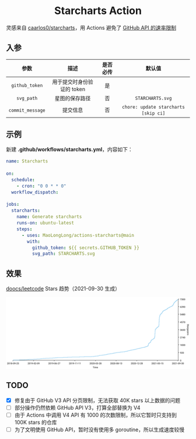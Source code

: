 <h1 align="center">Starcharts Action</h1>

灵感来自 [caarlos0/starcharts](https://github.com/caarlos0/starcharts)，用 Actions 避免了 [GitHub API 的速率限制](https://github.com/caarlos0/starcharts/issues/125)

## 入参

|       参数       |            描述            | 是否必传 |                默认值                |
| :--------------: | :------------------------: | :------: | :----------------------------------: |
|  `github_token`  | 用于提交时身份验证的 token |    是    |                                      |
|    `svg_path`    |       星图的保存路径       |    否    |           `STARCHARTS.svg`           |
| `commit_message` |          提交信息          |    否    | `chore: update starcharts [skip ci]` |

## 示例

新建 **.github/workflows/starcharts.yml**，内容如下：

```yml
name: Starcharts

on:
  schedule:
    - cron: "0 0 * * 0"
  workflow_dispatch:

jobs:
  starcharts:
    name: Generate starcharts
    runs-on: ubuntu-latest
    steps:
      - uses: MaoLongLong/actions-starcharts@main
        with:
          github_token: ${{ secrets.GITHUB_TOKEN }}
          svg_path: STARCHARTS.svg
```

## 效果

[doocs/leetcode](https://github.com/doocs/leetcode) Stars 趋势（2021-09-30 生成）

![](./images/doocs_leetcode_2021_09_30.svg)

## TODO

- [x] 修复由于 GitHub V3 API 分页限制，无法获取 40K stars 以上数据的问题
- [ ] 部分操作仍然依赖 GitHub API V3，打算全部替换为 V4
- [ ] 由于 Actions 中调用 V4 API 有 1000 的次数限制，所以它暂时只支持到 100K stars 的仓库
- [ ] 为了文明使用 GitHub API，暂时没有使用多 goroutine，所以生成速度较慢
